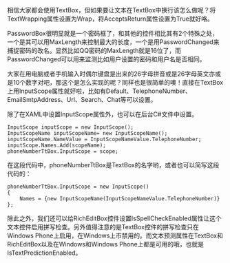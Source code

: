 相信大家都会使用TextBox，但如果要让文本在TextBox中换行该怎么做呢？将TextWrapping属性设置为Wrap，将AcceptsReturn属性设置为True就好咯。

PasswordBox很明显就是一个密码框了，和其他的控件相比其有2个特殊之处，一个是其可以用MaxLength来控制最大的长度，一个是用PasswordChanged来捕捉密码的改名。显然比如QQ密码的MaxLength就是16位了，而PasswordChanged可以用来监测比如用户设置的密码和用户名是否相同。

大家在用电脑或者手机输入时偶尔键盘是出来的26字母拼音或是26字母英文亦或是10个数字对吧，那这个是怎么实现的呢？同样也是很简单的噢！直接在TextBox上用InputScope属性就好啦，比如有Default、TelephoneNumber、EmailSmtpAddress、Url、Search、Chat等可以设置。

除了在XAML中设置InputScope属性外，也可以在后台C#文件中设置。

```
InputScope inputScope = new InputScope();
InputScopeName inputScopeName= new InputScopeName();
inputScopeName.NameValue = InputScopeNameValue.TelephoneNumber;
inputScope.Names.Add(scopeName);
phoneNumberTtBox.InputScope = scope;
```
在这段代码中，phoneNumberTtBox是TextBox的名字哟，或者也可以简写这段代码的：

```
phoneNumberTtBox.InputScope = new InputScope() 
{
    Names = {new InputScopeName(InputScopeNameValue.TelephoneNumber)}
};

```
除此之外，我们还可以给RichEditBox控件设置IsSpellCheckEnabled属性让这个文本控件启用拼写检查。另外值得注意的是TextBox控件的拼写检查只在Windows Phone上启用，在Windows上市禁用的。而文本预测属性在TextBox和RichEditBox以及在Windows和Windows Phone上都是可用的哦，也就是IsTextPredictionEnabled。